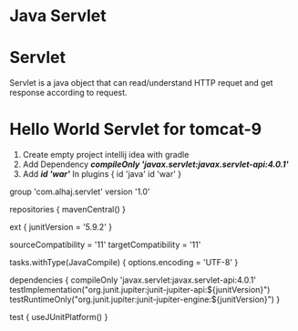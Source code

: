 # Java Servlet

# Servlet
Servlet is a java object that can read/understand HTTP requet and get response according to request.

# Hello World Servlet for tomcat-9
1. Create empty project intellij idea with gradle
2. Add Dependency  ***compileOnly 'javax.servlet:javax.servlet-api:4.0.1'***
3. Add ***id 'war'*** In plugins {
    id 'java'
    id 'war'
}

group 'com.alhaj.servlet'
version '1.0'

repositories {
    mavenCentral()
}

ext {
    junitVersion = '5.9.2'
}

sourceCompatibility = '11'
targetCompatibility = '11'

tasks.withType(JavaCompile) {
    options.encoding = 'UTF-8'
}

dependencies {
    compileOnly 'javax.servlet:javax.servlet-api:4.0.1'
    testImplementation("org.junit.jupiter:junit-jupiter-api:${junitVersion}")
    testRuntimeOnly("org.junit.jupiter:junit-jupiter-engine:${junitVersion}")
}

test {
    useJUnitPlatform()
}



